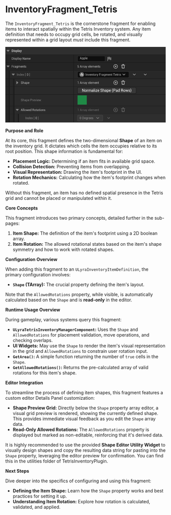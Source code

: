 # InventoryFragment_Tetris

The `InventoryFragment_Tetris` is the cornerstone fragment for enabling items to interact spatially within the Tetris Inventory system. Any item definition that needs to occupy grid cells, be rotated, and visually represented within a grid layout _must_ include this fragment.

<img src=".gitbook/assets/image (3) (1) (1).png" alt="" width="563" title="">

**Purpose and Role**

At its core, this fragment defines the two-dimensional **Shape** of an item on the inventory grid. It dictates which cells the item occupies relative to its root position. This shape information is fundamental for:

* **Placement Logic:** Determining if an item fits in available grid space.
* **Collision Detection:** Preventing items from overlapping.
* **Visual Representation:** Drawing the item's footprint in the UI.
* **Rotation Mechanics:** Calculating how the item's footprint changes when rotated.

Without this fragment, an item has no defined spatial presence in the Tetris grid and cannot be placed or manipulated within it.

**Core Concepts**

This fragment introduces two primary concepts, detailed further in the sub-pages:

1. **Item Shape:** The definition of the item's footprint using a 2D boolean array.
2. **Item Rotation:** The allowed rotational states based on the item's shape symmetry and how to work with rotated shapes.

**Configuration Overview**

When adding this fragment to an `ULyraInventoryItemDefinition`, the primary configuration involves:

* **`Shape` (TArray):** The crucial property defining the item's layout.

Note that the `AllowedRotations` property, while visible, is automatically calculated based on the `Shape` and is **read-only** in the editor.

**Runtime Usage Overview**

During gameplay, various systems query this fragment:

* **`ULyraTetrisInventoryManagerComponent`:** Uses the `Shape` and `AllowedRotations` for placement validation, move operations, and checking overlaps.
* **UI Widgets:** May use the `Shape` to render the item's visual representation in the grid and `AllowedRotations` to constrain user rotation input.
* **`GetArea()`:** A simple function returning the number of `true` cells in the `Shape`.
* **`GetAllowedRotations()`:** Returns the pre-calculated array of valid rotations for this item's shape.

**Editor Integration**

To streamline the process of defining item shapes, this fragment features a custom editor Details Panel customization:

* **Shape Preview Grid:** Directly below the `Shape` property array editor, a visual grid preview is rendered, showing the currently defined shape. This provides immediate visual feedback as you edit the `Shape` array data.
* **Read-Only Allowed Rotations:** The `AllowedRotations` property is displayed but marked as non-editable, reinforcing that it's derived data.

It is highly recommended to use the provided **Shape Editor Utility Widget** to visually design shapes and copy the resulting data string for pasting into the `Shape` property, leveraging the editor preview for confirmation. You can find this in the utilities folder of TetrisInventoryPlugin.

**Next Steps**

Dive deeper into the specifics of configuring and using this fragment:

* **Defining the Item Shape:** Learn how the `Shape` property works and best practices for setting it up.
* **Understanding Item Rotation:** Explore how rotation is calculated, validated, and applied.

